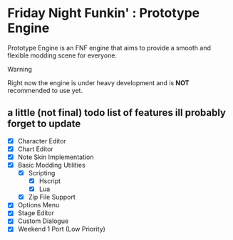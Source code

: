 # Friday Night Funkin' : Prototype Engine
Prototype Engine is an FNF engine that aims to provide a smooth and flexible modding scene for everyone.


> [!WARNING]
> Right now the engine is under heavy development and is **NOT** recommended to use yet.

## a little (not final) todo list of features ill probably forget to update
- [x] Character Editor
- [x] Chart Editor
- [x] Note Skin Implementation
- [x] Basic Modding Utilities
    - [x] Scripting
        - [x] Hscript
        - [x] Lua
    - [x] Zip File Support
- [x] Options Menu
- [x] Stage Editor
- [x] Custom Dialogue
- [x] Weekend 1 Port (Low Priority)
